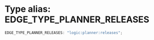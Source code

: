# Type alias: EDGE_TYPE_PLANNER_RELEASES

```ts
EDGE_TYPE_PLANNER_RELEASES: "logic:planner:releases";
```
